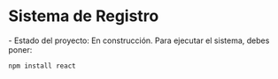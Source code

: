 <h1>Sistema de Registro</h1>
- Estado del proyecto: En construcción.
Para ejecutar el sistema, debes poner:

``npm install react``
